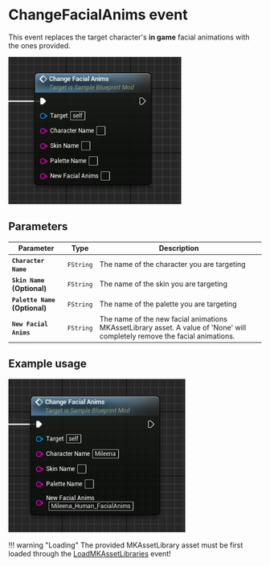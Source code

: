 # ChangeFacialAnims event
This event replaces the target character's **in game** facial animations with the ones provided.

![ChangeFacialAnims](changefacialanims.png)

## Parameters

| Parameter | Type | Description |
|-----------|------|-------------|
| **`Character Name`** | `FString` | The name of the character you are targeting |
| **`Skin Name` (Optional)** | `FString` | The name of the skin you are targeting |
| **`Palette Name` (Optional)** | `FString` | The name of the palette you are targeting |
| **`New Facial Anims`** | `FString` | The name of the new facial animations MKAssetLibrary asset. A value of 'None' will completely remove the facial animations. |

## Example usage
![Example](example.png)

!!! warning "Loading"
	The provided MKAssetLibrary asset must be first loaded through the [LoadMKAssetLibraries](../../LoadMKAssetLibraries/LoadMKAssetLibraries.md) event!